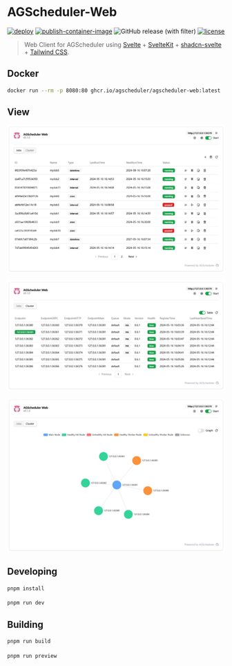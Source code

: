 # AGScheduler-Web

[![deploy](https://github.com/agscheduler/agscheduler-web/actions/workflows/deploy.yml/badge.svg)](https://github.com/agscheduler/agscheduler-web/actions/workflows/deploy.yml)
[![publish-container-image](https://github.com/agscheduler/agscheduler-web/actions/workflows/publish.yml/badge.svg)](https://github.com/agscheduler/agscheduler-web/actions/workflows/publish.yml)
![GitHub release (with filter)](https://img.shields.io/github/v/release/agscheduler/agscheduler-web)
[![license](https://img.shields.io/github/license/agscheduler/agscheduler)](https://github.com/agscheduler/agscheduler/blob/main/LICENSE)

> Web Client for AGScheduler using [Svelte](https://svelte.dev/) + [SvelteKit](https://kit.svelte.dev/) + [shadcn-svelte](https://shadcn-svelte.com/) + [Tailwind CSS](https://tailwindcss.com/).

## Docker

```bash
docker run --rm -p 8080:80 ghcr.io/agscheduler/agscheduler-web:latest
```

## View

![jobs](assets/jobs.png)

![cluster_table](assets/cluster_table.png)

![cluster_graph](assets/cluster_graph.png)

## Developing

```bash
pnpm install

pnpm run dev
```

## Building

```bash
pnpm run build

pnpm run preview
```
